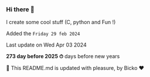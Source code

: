 ### Hi there 👋

I create some cool stuff (C, python and Fun !)

Added the `Friday 29 feb 2024`

Last update on Wed Apr 03 2024

**273 day before 2025 ⏱** days before new years

🤖 This README.md is updated with pleasure, by Bicko ❤️

